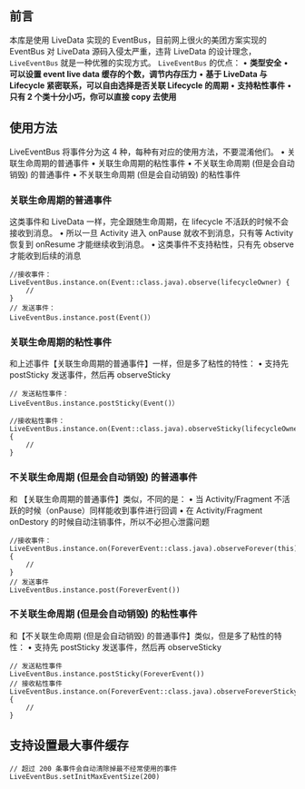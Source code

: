 ## 前言
本库是使用 LiveData 实现的 EventBus，目前网上很火的美团方案实现的 EventBus 对 LiveData 源码入侵太严重，违背 LiveData 的设计理念，`LiveEventBus` 就是一种优雅的实现方式。
`LiveEventBus` 的优点：
• __类型安全__
• __可以设置 event live data 缓存的个数，调节内存压力__
• __基于 LiveData 与 Lifecycle 紧密联系，可以自由选择是否关联 Lifecycle 的周期__
• __支持粘性事件__
• __只有 2 个类十分小巧，你可以直接 copy 去使用__
## 使用方法
LiveEventBus 将事件分为这 4 种，每种有对应的使用方法，不要混淆他们。
• 关联生命周期的普通事件
• 关联生命周期的粘性事件
• 不关联生命周期 (但是会自动销毁) 的普通事件
• 不关联生命周期 (但是会自动销毁) 的粘性事件
### 关联生命周期的普通事件
这类事件和 LiveData 一样，完全跟随生命周期，在 lifecycle 不活跃的时候不会接收到消息。
• 所以一旦 Activity 进入 onPause 就收不到消息，只有等 Activity 恢复到 onResume 才能继续收到消息。
• 这类事件不支持粘性，只有先 observe 才能收到后续的消息
```
//接收事件：
LiveEventBus.instance.on(Event::class.java).observe(lifecycleOwner) {
    //
}
// 发送事件：
LiveEventBus.instance.post(Event()）
```
### 关联生命周期的粘性事件
和上述事件【关联生命周期的普通事件】一样，但是多了粘性的特性：
• 支持先 postSticky 发送事件，然后再  observeSticky
```
// 发送粘性事件：
LiveEventBus.instance.postSticky(Event()）

//接收粘性事件：
LiveEventBus.instance.on(Event::class.java).observeSticky(lifecycleOwner) {
    //
}
```
### 不关联生命周期 (但是会自动销毁) 的普通事件
和 【关联生命周期的普通事件】类似，不同的是：
• 当 Activity/Fragment 不活跃的时候（onPause）同样能收到事件进行回调
• 在 Activity/Fragment onDestory 的时候自动注销事件，所以不必担心泄露问题

```
//接收事件：
LiveEventBus.instance.on(ForeverEvent::class.java).observeForever(this) {
    //
}
// 发送事件
LiveEventBus.instance.post(ForeverEvent())
```

### 不关联生命周期 (但是会自动销毁) 的粘性事件
和【不关联生命周期 (但是会自动销毁) 的普通事件】类似，但是多了粘性的特性：
• 支持先 postSticky 发送事件，然后再  observeSticky
```
// 发送粘性事件
LiveEventBus.instance.postSticky(ForeverEvent())
// 接收粘性事件
LiveEventBus.instance.on(ForeverEvent::class.java).observeForeverSticky(this) {
    //
}
```
## 支持设置最大事件缓存
```
// 超过 200 条事件会自动清除掉最不经常使用的事件
LiveEventBus.setInitMaxEventSize(200)
```
